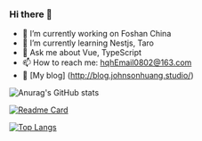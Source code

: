 ### Hi there 👋

- 🔭 I’m currently working on Foshan China
- 🌱 I’m currently learning Nestjs, Taro
- 💬 Ask me about Vue, TypeScript
- 📫 How to reach me: hqhEmail0802@163.com
- 👀 [My blog] (http://blog.johnsonhuang.studio/)

![Anurag's GitHub stats](https://github-readme-stats.vercel.app/api?username=JohnsonHuang4396&show_icons=true&theme=highcontrast)

[![Readme Card](https://github-readme-stats.vercel.app/api/pin/?username=JohnsonHuang4396&repo=ezy-schema-form)](https://github.com/anuraghazra/github-readme-stats)

[![Top Langs](https://github-readme-stats.vercel.app/api/top-langs/?username=JohnsonHuang4396&layout=donut-vertical)](https://github.com/anuraghazra/github-readme-stats)

